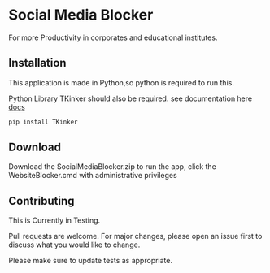 # Social Media Blocker

For more Productivity in corporates and educational institutes. 

## Installation

This application is made in Python,so python is required to run this.

Python Library TKinker should also be required.
see documentation here [docs](https://docs.python.org/3/library/tk.html)


```bash
pip install TKinker
```
## Download
Download the SocialMediaBlocker.zip
to run the app, click the WebsiteBlocker.cmd with administrative privileges 


## Contributing
This is Currently in Testing.

Pull requests are welcome. For major changes, please open an issue first to discuss what you would like to change.

Please make sure to update tests as appropriate.
